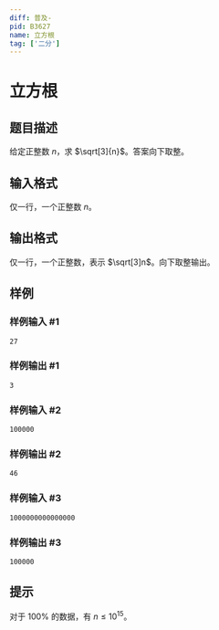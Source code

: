 ```yaml
---
diff: 普及-
pid: B3627
name: 立方根
tag: ['二分']
---
```

# 立方根
## 题目描述

给定正整数 $n$，求 $\sqrt[3]{n}$。答案向下取整。
## 输入格式

仅一行，一个正整数 $n$。
## 输出格式

仅一行，一个正整数，表示 $\sqrt[3]n$。向下取整输出。
## 样例

### 样例输入 #1
```
27
```
### 样例输出 #1
```
3
```
### 样例输入 #2
```
100000
```
### 样例输出 #2
```
46
```
### 样例输入 #3
```
1000000000000000
```
### 样例输出 #3
```
100000
```
## 提示

对于 $100\%$ 的数据，有 $n\leq 10^{15}$。


